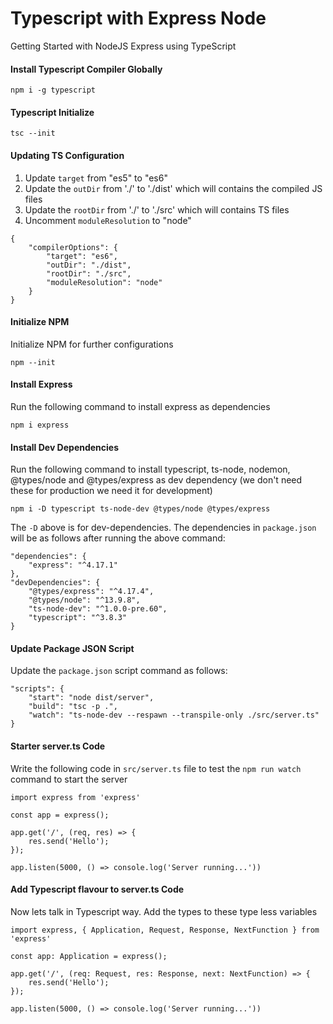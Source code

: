 # Typescript with Express Node

Getting Started with NodeJS Express using TypeScript

#### Install Typescript Compiler Globally
```
npm i -g typescript
```
#### Typescript Initialize
```
tsc --init
```
#### Updating TS Configuration
1. Update `target` from "es5" to "es6"
2. Update the `outDir` from './' to './dist' which will contains the compiled JS files
3. Update the `rootDir` from './' to './src' which will contains TS files
4. Uncomment `moduleResolution` to "node"
```
{
    "compilerOptions": {
        "target": "es6",
        "outDir": "./dist",
        "rootDir": "./src",
        "moduleResolution": "node"
    }
}
```
#### Initialize NPM
Initialize NPM for further configurations
```
npm --init
```

#### Install Express
Run the following command to install express as dependencies
```
npm i express
```

#### Install Dev Dependencies 
Run the following command to install typescript, ts-node, nodemon, @types/node and @types/express as dev dependency (we don't need these for production we need it for development)
```
npm i -D typescript ts-node-dev @types/node @types/express
```
The `-D` above is for dev-dependencies. The dependencies in `package.json` will be as follows after running the above command:
```
"dependencies": {
    "express": "^4.17.1"
},
"devDependencies": {
    "@types/express": "^4.17.4",
    "@types/node": "^13.9.8",
    "ts-node-dev": "^1.0.0-pre.60",
    "typescript": "^3.8.3"
}
```

#### Update Package JSON Script
Update the `package.json` script command as follows:
```
"scripts": {
    "start": "node dist/server",
    "build": "tsc -p .",
    "watch": "ts-node-dev --respawn --transpile-only ./src/server.ts"
}
```

#### Starter server.ts Code
Write the following code in `src/server.ts` file to test the `npm run watch` command to start the server
```
import express from 'express'

const app = express();

app.get('/', (req, res) => {
    res.send('Hello');
});

app.listen(5000, () => console.log('Server running...'))
```

#### Add Typescript flavour to server.ts Code
Now lets talk in Typescript way. Add the types to these type less variables
```
import express, { Application, Request, Response, NextFunction } from 'express'

const app: Application = express();

app.get('/', (req: Request, res: Response, next: NextFunction) => {
    res.send('Hello');
});

app.listen(5000, () => console.log('Server running...'))
```